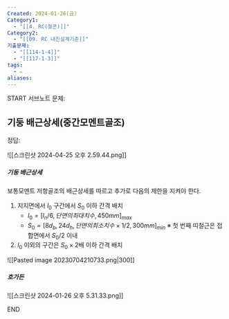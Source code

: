 ```yaml
---
Created: 2024-01-26(금)
Category1:
  - "[[4. RC(철콘)]]"
Category2:
  - "[[09. RC 내진설계기준]]"
기출문제:
  - "[[114-1-4]]"
  - "[[117-1-3]]"
tags:
  - ✏️
aliases:
---
```

START
서브노트
문제:  
## 기둥 배근상세(중간모멘트골조) 

정답: 


![[스크린샷 2024-04-25 오후 2.59.44.png]]

##### 기둥 배근상세
보통모멘트 저항골조의 배근상세를 따르고 추가로 다음의 제한을 지켜야 한다.
1. 지지면에서 $l_0$ 구간에서 $S_0$ 이하 간격 배치
	- $l_0 = [l_n /6, 단면의 최대치수, 450mm]_{max}$
	- $S_0 = [8d_b, 24d_h, 단면의최소치수 \times 1/2, 300mm]_{min}$
	  ※ 첫 번째 띠철근은 접합면에서 $S_0/2$ 이내
2. $l_0$ 이외의 구간은 $S_0 \times 2$배 이하 간격 배치

![[Pasted image 20230704210733.png|300]]

##### 호가든
![[스크린샷 2024-01-26 오후 5.31.33.png]]
<!--ID: 1688477263079-->
END

